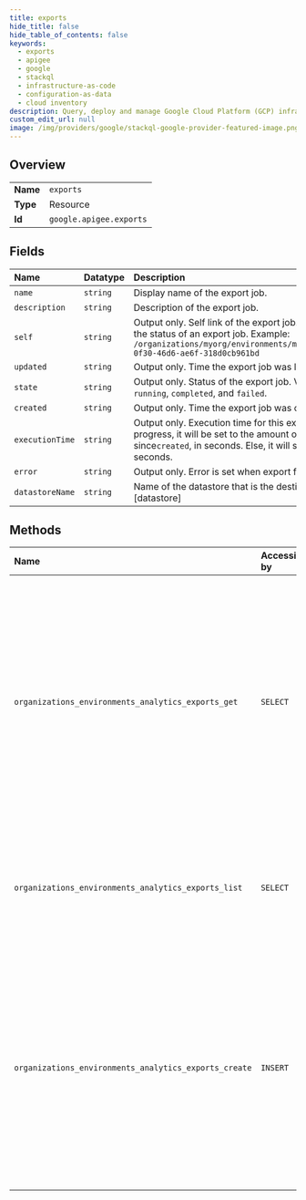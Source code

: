 ```yaml
---
title: exports
hide_title: false
hide_table_of_contents: false
keywords:
  - exports
  - apigee
  - google    
  - stackql
  - infrastructure-as-code
  - configuration-as-data
  - cloud inventory
description: Query, deploy and manage Google Cloud Platform (GCP) infrastructure and resources using SQL
custom_edit_url: null
image: /img/providers/google/stackql-google-provider-featured-image.png
---
```

  
    

## Overview
<table><tbody>
<tr><td><b>Name</b></td><td><code>exports</code></td></tr>
<tr><td><b>Type</b></td><td>Resource</td></tr>
<tr><td><b>Id</b></td><td><code>google.apigee.exports</code></td></tr>
</tbody></table>

## Fields
| Name | Datatype | Description |
|:-----|:---------|:------------|
| `name` | `string` | Display name of the export job. |
| `description` | `string` | Description of the export job. |
| `self` | `string` | Output only. Self link of the export job. A URI that can be used to retrieve the status of an export job. Example: `/organizations/myorg/environments/myenv/analytics/exports/9cfc0d85-0f30-46d6-ae6f-318d0cb961bd` |
| `updated` | `string` | Output only. Time the export job was last updated. |
| `state` | `string` | Output only. Status of the export job. Valid values include `enqueued`, `running`, `completed`, and `failed`. |
| `created` | `string` | Output only. Time the export job was created. |
| `executionTime` | `string` | Output only. Execution time for this export job. If the job is still in progress, it will be set to the amount of time that has elapsed since`created`, in seconds. Else, it will set to (`updated` - `created`), in seconds. |
| `error` | `string` | Output only. Error is set when export fails |
| `datastoreName` | `string` | Name of the datastore that is the destination of the export job [datastore] |
## Methods
| Name | Accessible by | Required Params | Description |
|:-----|:--------------|:----------------|:------------|
| `organizations_environments_analytics_exports_get` | `SELECT` | `environmentsId, exportsId, organizationsId` | Gets the details and status of an analytics export job. If the export job is still in progress, its `state` is set to "running". After the export job has completed successfully, its `state` is set to "completed". If the export job fails, its `state` is set to `failed`. |
| `organizations_environments_analytics_exports_list` | `SELECT` | `environmentsId, organizationsId` | Lists the details and status of all analytics export jobs belonging to the parent organization and environment. |
| `organizations_environments_analytics_exports_create` | `INSERT` | `environmentsId, organizationsId` | Submit a data export job to be processed in the background. If the request is successful, the API returns a 201 status, a URI that can be used to retrieve the status of the export job, and the `state` value of "enqueued". |

